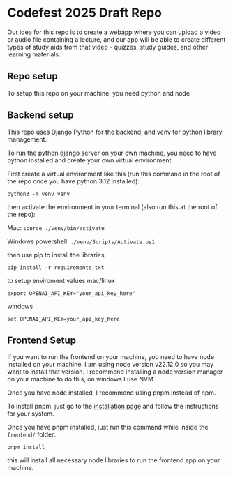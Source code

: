 # Codefest 2025 Draft Repo

Our idea for this repo is to create a webapp where you can upload a video or audio file containing a lecture, and our app will be able to create different types of study aids from that video - quizzes, study guides, and other learning materials.

## Repo setup

To setup this repo on your machine, you need python and node

## Backend setup

This repo uses Django Python for the backend, and venv for python library management.

To run the python django server on your own machine, you need to have python installed and create your own virtual environment.

First create a virtual environment like this (run this command in the root of the repo once you have python 3.12 installed):
```
python3 -m venv venv
```

then activate the environment in your terminal (also run this at the root of the repo):

Mac: `source ./venv/bin/activate`

Windows powershell: `./venv/Scripts/Activate.ps1`


then use pip to install the libraries:
```
pip install -r requirements.txt
```

to setup enviroment values
mac/linux
```
export OPENAI_API_KEY="your_api_key_here"
```

windows
```
set OPENAI_API_KEY=your_api_key_here
```

## Frontend Setup

If you want to run the frontend on your machine, you need to have node installed on your machine. I am using node version v22.12.0 so you may want to install that version. I recommend installing a node version manager on your machine to do this, on windows I use NVM.

Once you have node installed, I recommend using pnpm instead of npm.

To install pnpm, just go to the [installation page](https://pnpm.io/installation) and follow the instructions for your system.

Once you have pnpm installed, just run this command while inside the `frontend/` folder:

```
pnpm install
```

this will install all necessary node libraries to run the frontend app on your machine.
